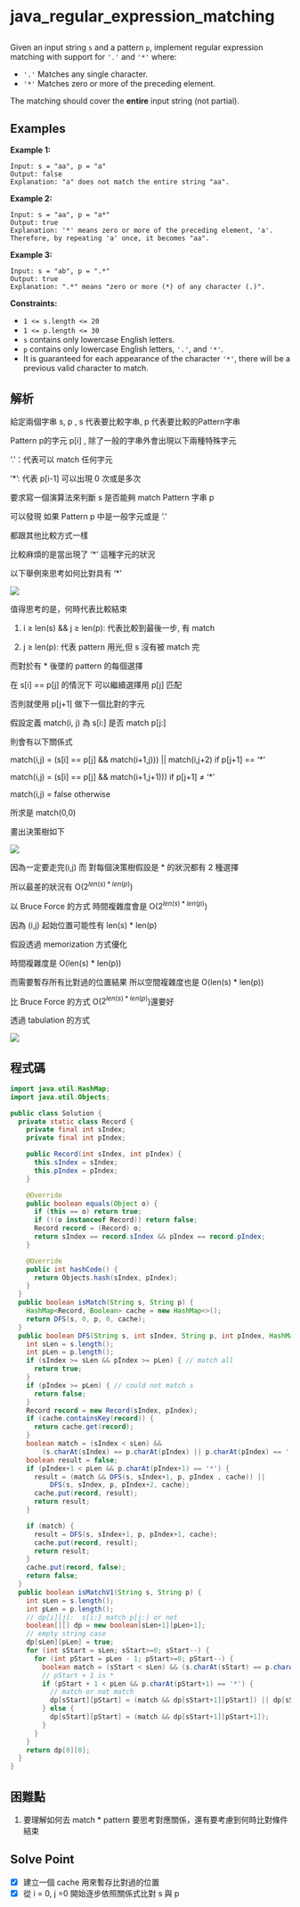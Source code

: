 # java_regular_expression_matching

## 

Given an input string `s` and a pattern `p`, implement regular expression matching with support for `'.'` and `'*'` where:

- `'.'` Matches any single character.
- `'*'` Matches zero or more of the preceding element.

The matching should cover the **entire** input string (not partial).

## Examples

**Example 1:**

```
Input: s = "aa", p = "a"
Output: false
Explanation: "a" does not match the entire string "aa".

```

**Example 2:**

```
Input: s = "aa", p = "a*"
Output: true
Explanation: '*' means zero or more of the preceding element, 'a'. Therefore, by repeating 'a' once, it becomes "aa".

```

**Example 3:**

```
Input: s = "ab", p = ".*"
Output: true
Explanation: ".*" means "zero or more (*) of any character (.)".

```

**Constraints:**

- `1 <= s.length <= 20`
- `1 <= p.length <= 30`
- `s` contains only lowercase English letters.
- `p` contains only lowercase English letters, `'.'`, and `'*'`.
- It is guaranteed for each appearance of the character `'*'`, there will be a previous valid character to match.

## 解析

給定兩個字串 s, p , s 代表要比較字串, p 代表要比較的Pattern字串

 Pattern p的字元 p[i] , 除了一般的字串外會出現以下兩種特殊字元

‘.’：代表可以 match 任何字元

‘*’: 代表 p[i-1] 可以出現 0 次或是多次

要求寫一個演算法來判斷 s 是否能夠 match Pattern 字串 p

可以發現 如果 Pattern p 中是一般字元或是 ‘.’

都跟其他比較方式一樣

比較麻煩的是當出現了 ‘*’ 這種字元的狀況

以下舉例來思考如何比對具有 ‘*’

 

![](https://i.imgur.com/cqNZDW4.png)

值得思考的是，何時代表比較結束

 1.   i ≥ len(s) && j ≥ len(p): 代表比較到最後一步, 有 match

1.  j ≥ len(p): 代表 pattern 用光,但 s 沒有被 match 完

而對於有 * 後墜的 pattern 的每個選擇

在 s[i] == p[j]  的情況下 可以繼續選擇用 p[j] 匹配

否則就使用 p[j+1] 做下一個比對的字元

假設定義 match(i, j) 為 s[i:] 是否 match p[j:]

則會有以下關係式

match(i,j) = (s[i] == p[j] && match(i+1,j))) || match(i,j+2)  if p[j+1] == ‘*’

match(i,j) = (s[i] == p[j] && match(i+1,j+1))) if p[j+1] ≠ ‘*’

match(i,j) = false otherwise

所求是 match(0,0)

畫出決策樹如下

![](https://i.imgur.com/IdymmUo.png)

因為一定要走完(i,j) 而 對每個決策樹假設是 * 的狀況都有 2 種選擇

所以最差的狀況有  O($2^{len(s)*len(p)}$)

以 Bruce Force 的方式 時間複雜度會是 O($2^{len(s)*len(p)}$)

因為 (i,j) 起始位置可能性有 len(s) * len(p)

假設透過 memorization 方式優化

時間複雜度是 O(len(s) * len(p))

而需要暫存所有比對過的位置結果 所以空間複雜度也是 O(len(s) * len(p))

比 Bruce Force 的方式 O($2^{len(s)*len(p)}$)還要好

透過 tabulation 的方式

![](https://i.imgur.com/m04BCqF.png)

## 程式碼
```java
import java.util.HashMap;
import java.util.Objects;

public class Solution {
  private static class Record {
    private final int sIndex;
    private final int pIndex;

    public Record(int sIndex, int pIndex) {
      this.sIndex = sIndex;
      this.pIndex = pIndex;
    }

    @Override
    public boolean equals(Object o) {
      if (this == o) return true;
      if (!(o instanceof Record)) return false;
      Record record = (Record) o;
      return sIndex == record.sIndex && pIndex == record.pIndex;
    }

    @Override
    public int hashCode() {
      return Objects.hash(sIndex, pIndex);
    }
  }
  public boolean isMatch(String s, String p) {
    HashMap<Record, Boolean> cache = new HashMap<>();
    return DFS(s, 0, p, 0, cache);
  }
  public boolean DFS(String s, int sIndex, String p, int pIndex, HashMap<Record, Boolean> cache) {
    int sLen = s.length();
    int pLen = p.length();
    if (sIndex >= sLen && pIndex >= pLen) { // match all
      return true;
    }
    if (pIndex >= pLen) { // could not match s
      return false;
    }
    Record record = new Record(sIndex, pIndex);
    if (cache.containsKey(record)) {
      return cache.get(record);
    }
    boolean match = (sIndex < sLen) &&
        (s.charAt(sIndex) == p.charAt(pIndex) || p.charAt(pIndex) == '.');
    boolean result = false;
    if (pIndex+1 < pLen && p.charAt(pIndex+1) == '*') {
      result = (match && DFS(s, sIndex+1, p, pIndex , cache)) ||
          DFS(s, sIndex, p, pIndex+2, cache);
      cache.put(record, result);
      return result;
    }

    if (match) {
      result = DFS(s, sIndex+1, p, pIndex+1, cache);
      cache.put(record, result);
      return result;
    }
    cache.put(record, false);
    return false;
  }
  public boolean isMatchV1(String s, String p) {
    int sLen = s.length();
    int pLen = p.length();
    // dp[i][j]:  s[i:] match p[j:] or not
    boolean[][] dp = new boolean[sLen+1][pLen+1];
    // empty string case
    dp[sLen][pLen] = true;
    for (int sStart = sLen; sStart>=0; sStart--) {
      for (int pStart = pLen - 1; pStart>=0; pStart--) {
        boolean match = (sStart < sLen) && (s.charAt(sStart) == p.charAt(pStart) || p.charAt(pStart) == '.');
        // pStart + 1 is *
        if (pStart + 1 < pLen && p.charAt(pStart+1) == '*') {
          // match or not match
          dp[sStart][pStart] = (match && dp[sStart+1][pStart]) || dp[sStart][pStart+2];
        } else {
          dp[sStart][pStart] = (match && dp[sStart+1][pStart+1]);
        }
      }
    }
    return dp[0][0];
  }
}

```
## 困難點

1. 要理解如何去 match * pattern 要思考對應關係，還有要考慮到何時比對條件結束

## Solve Point

- [x]  建立一個 cache 用來暫存比對過的位置
- [x]  從 i = 0, j =0 開始逐步依照關係式比對 s 與 p